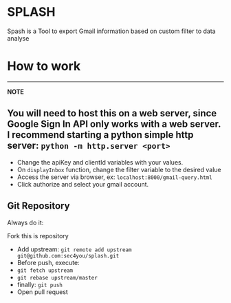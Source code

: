 # SPLASH
Spash is a Tool to export Gmail information based on custom filter to data analyse

# How to work 
---
**NOTE**

You will need to host this on a web server, since Google Sign In API only works with a web server.
I recommend starting a python simple http server:
`python -m http.server <port>`
---
- Change the apiKey and clientId variables with your values.
- On `displayInbox` function, change the filter variable to the desired value
- Access the server via browser, ex: `localhost:8000/gmail-query.html`
- Click authorize and select your gmail account.
## Git Repository
Always do it:

Fork this is repository
- Add upstream: `git remote add upstream git@github.com:sec4you/splash.git`
- Before push, execute:
- `git fetch upstream`
- `git rebase upstream/master`
- finally: `git push`
- Open pull request
